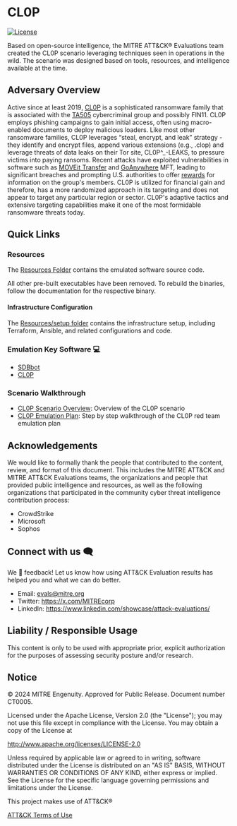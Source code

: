# CL0P

[![License](https://img.shields.io/badge/License-Apache_2.0-blue.svg)](https://opensource.org/licenses/Apache-2.0)

Based on open-source intelligence, the MITRE ATT&CK&reg; Evaluations team created
the CL0P scenario leveraging techniques seen in operations in the wild. The
scenario was designed based on tools, resources, and intelligence available at
the time.

## Adversary Overview

Active since at least 2019, [CL0P](https://attack.mitre.org/software/S0611/) is a sophisticated ransomware family that is associated with the [TA505](https://attack.mitre.org/groups/G0092/) cybercriminal group and possibly FIN11. CL0P employs phishing campaigns to gain initial access, often using macro-enabled documents to deploy malicious loaders. Like most other ransomware families, CL0P leverages “steal, encrypt, and leak” strategy - they identify and encrypt files, append various extensions (e.g., .clop) and leverage threats of data leaks on their Tor site, CL0P^_-LEAKS, to pressure victims into paying ransoms. Recent attacks have exploited vulnerabilities in software such as [MOVEit Transfer](https://www.cisa.gov/news-events/cybersecurity-advisories/aa23-158a) and [GoAnywhere](https://www.cisa.gov/news-events/cybersecurity-advisories/aa23-158a) MFT, leading to significant breaches and prompting U.S. authorities to offer [rewards](https://x.com/RFJ_USA/status/1669740545403437056?prefetchTimestamp=1731528766880) for information on the group's members. CL0P is utilized for financial gain and therefore, has a more randomized approach in its targeting and does not appear to target any particular region or sector. CL0P's adaptive tactics and extensive targeting capabilities make it one of the most formidable ransomware threats today.

## Quick Links

### Resources

The [Resources Folder](./Resources/) contains the emulated software source code.

All other pre-built executables have been removed. To rebuild the binaries,
follow the documentation for the respective binary.

#### Infrastructure Configuration

The [Resources/setup folder](./Resources/setup/) contains the infrastructure setup, including Terraform, Ansible, and related configurations and code.

### Emulation Key Software 💻

- [SDBbot](./Resources/sdbbot/)
- [CL0P](./Resources/Cl0p/)

### Scenario Walkthrough

- [CL0P Scenario Overview](./CTI_Emulation_Resources/CL0P_Scenario_Overview.md):
Overview of the CL0P scenario
- [CL0P Emulation Plan](./Emulation_Plan/ER6_CL0P_Scenario.md): Step by step
walkthrough of the CL0P red team emulation plan

## Acknowledgements

We would like to formally thank the people that contributed to the content,
review, and format of this document. This includes the MITRE ATT&CK and MITRE
ATT&CK Evaluations teams, the organizations and people that provided public
intelligence and resources, as well as the following organizations that
participated in the community cyber threat intelligence contribution process:

- CrowdStrike
- Microsoft
- Sophos

## Connect with us 🗨️

We 💖 feedback! Let us know how using ATT&CK Evaluation results has helped you
and what we can do better.

- Email: <evals@mitre.org>
- Twitter: <https://x.com/MITREcorp>
- LinkedIn: <https://www.linkedin.com/showcase/attack-evaluations/>

## Liability / Responsible Usage

This content is only to be used with appropriate prior, explicit authorization
for the purposes of assessing security posture and/or research.

## Notice

© 2024 MITRE Engenuity. Approved for Public Release. Document number CT0005.

Licensed under the Apache License, Version 2.0 (the "License"); you may not use
this file except in compliance with the License. You may obtain a copy of the
License at

<http://www.apache.org/licenses/LICENSE-2.0>

Unless required by applicable law or agreed to in writing, software distributed
under the License is distributed on an "AS IS" BASIS, WITHOUT WARRANTIES OR
CONDITIONS OF ANY KIND, either express or implied. See the License for the specific
language governing permissions and limitations under the License.

This project makes use of ATT&CK®

[ATT&CK Terms of Use](https://attack.mitre.org/resources/terms-of-use/)
